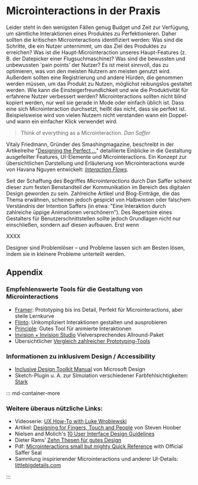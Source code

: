 # Microinteractions in der Praxis

Leider steht in den wenigsten Fällen genug Budget und Zeit zur Verfügung, um sämtliche Interaktionen eines Produktes zu Perfektionieren. Daher sollten die kritischen Microinteractions identifiziert werden: Was sind die Schritte, die ein Nutzer unternimmt, um das Ziel des Produktes zu erreichen? Was ist die Haupt-Microinteraction unseres Haupt-Features (z. B. der Datepicker einer Flugsuchmaschine)? Was sind die bewussten und unbewussten 'pain points' der Nutzer? 
Es ist meist sinnvoll, das zu optimieren, was von den meisten Nutzern am meisten genutzt wird. Außerdem sollten eine Registrierung und andere Hürden, die genommen werden müssen, um das Produkt zu Nutzen, möglichst reibungslos gestaltet werden. Wie kann die Einsteigerfreundlichkeit und wie die Produktivität für erfahrene Nutzer verbessert werden?
Microinteractions sollten nicht blind kopiert werden, nur weil sie gerade in Mode oder einfach üblich ist. Dass eine sich Microinteraction durchsetzt, heißt das nicht, dass sie perfekt ist. Beispielsweise wird von vielen Nutzern nicht verstanden wann ein Doppel- und wann ein einfacher Klick verwendet wird. 

> Think of everything as a Microinteraction.
> <cite>Dan Saffer</cite>

Vitaly Friedmann, Gründer des Smashingmagazine, beschreibt in der Artikelreihe "[Designing the Perfect ...](https://www.smashingmagazine.com/search/?q=Designing%20Perfect)" detaillierte Einblicke in die Gestaltung ausgefeilter Features, UI-Elemente und Microinteractions.
Ein Konzept zur übersichtlichen Darstellung und Erläuterung von Microinteractions wurde von Havana Nguyen entwickelt: _[Interaction Flows](https://uxplanet.org/an-introduction-to-interaction-flows-a4f783402529)_. 

Seit der Schaffung des Begriffes _Microinteractions_ durch Dan Saffer scheint dieser zum festen Benstandteil der Kommunikation im Bereich des digitalen Design geworden zu sein. Zahlreiche Artikel und Blog-Einträge, die das Thema erwähnen, scheinen jedoch gespickt von Halbwissen oder falschem Verständnis der Intention Saffers (in etwa: "Eine Interaktion durch zahlreiche üppige Animationen verschönern").
Des Repertoire eines Gestalters für Benutzerschnittstellen sollte jedoch Grundlagen nicht nur einschließen, sondern auf diesen aufbauen. Erst wenn 

XXXX

Designer sind Problemlöser – und Probleme lassen sich am Besten lösen, indem sie in kleinere Probleme unterteilt werden. 

<div class="spacer2"></div>

## Appendix

### Empfehlenswerte Tools für die Gestaltung von Microinteractions

- [Framer](https://framer.com/): Prototyping bis ins Detail, Perfekt für Microinteractions, aber steile Lernkurve
- [Flinto](https://www.flinto.com): Unkompliziert Interaktionen gestalten und ausprobieren
- [Principle](http://principleformac.com): Gutes Tool für animierte Interaktionen
- [Invision + Invision Studio](https://www.invisionapp.com/) Vielversprechendes Allround-Paket
- Übersichtlicher [Vergleich zahlreicher Prototyping-Tools](https://www.cooper.com/prototyping-tools)

### Informationen zu inklusivem Design / Accessibility

- [Inclusive Design Toolkit Manual](https://download.microsoft.com/download/B/0/D/B0D4BF87-09CE-4417-8F28-D60703D672ED/INCLUSIVE_TOOLKIT_MANUAL_FINAL.pdf) von Microsoft Design
- Sketch-Plugin u. A. zur Simulation verschiedener Farbfehlsichtigkeiten: [Stark](https://github.com/stark-contrast/stark-sketch-plugin) 


::: md-container-more

### Weitere überaus nützliche Links:
- Videoserie: [UX How-To with Luke Wroblewski](https://www.youtube.com/playlist?list=PLg-UKERBljNy2Yem3RJkYL1V70dpzkysC)
- Artikel: [Designing for Fingers, Touch and People](https://www.uxmatters.com/mt/archives/2017/03/design-for-fingers-touch-and-people-part-1.php) von Steven Hoober
- Nielsen and Molich's [10 User Interface Design Guidelines](https://www.interaction-design.org/literature/article/user-interface-design-guidelines-10-rules-of-thumb)
- Dieter Rams’ [Zehn Thesen für gutes Design](https://www.vitsoe.com/de/ueber-vitsoe/gutes-design)
- Pdf: [Microinteractions small but mighty Quick Reference](http://microinteractions.com/downloads/Microinteractions_QuickRef.pdf) with Official Saffer Seal
- Sammlung inspirierender Microinteractions und anderer UI-Details: [littlebigdetails.com](http://littlebigdetails.com)

:::


<!-- Das Beispiel des Fahrkartenautomaten zeigt, dass es je Anwendungsfall sinnvoll sein kann, nur eine einzige Interaktion pro Screen bereitzustellen. In diesem Fall dient der gesamte Touchscreens als Interaktionsfläche für den [Auslöser](/trigger) auf Nutzerseite. -->
<!-- 
> You have more skin to skin contact with you smartphone than anything in your life
> Peter Smart https://youtu.be/m1zk4r6NWBc


- Von Nutzern empfundene Simplizität bedeutet nicht technische oder operative Simplizität.

 <figure class="content-thin">
  <img data-src="/images/practical/what-users-see.jpg">
  <figcaption>
    Mit dem 'blurry-eye-test' kann auf einfache Weise das Erscheinungsbild bei geringerer Aufmerksamkeit getestet werden.
    <sup><a href="https://youtu.be/Qpz5jpRnEho">Bildquelle</a></sup>
  </figcaption>
</figure>
 -->